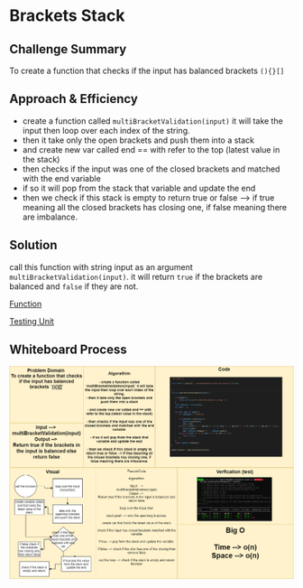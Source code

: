 # Brackets Stack



## Challenge Summary
To create a function that checks if the input has balanced brackets `(){}[]`


## Approach & Efficiency
- create a function called `multiBracketValidation(input)` it will take the input then loop over each index of the string.
- then it take only the open brackets and push them into a stack
- and create new var called end == with refer to the top (latest value in the stack)
- then checks if the input was one of the closed brackets and matched with the end variable 
- if so it will pop from the stack that variable and update the end
- then we check if this stack is empty to return true or false --> if true meaning all the closed brackets has closing one, if false meaning there are imbalance.

## Solution
call this function with string input as an argument `multiBracketValidation(input)`.
it will return `true` if the brackets are balanced and `false` if they are not.



[Function](./multi-bracket-validation.js)


[Testing Unit](../../../code-challenges/multi-bracket-validation.test.js)


## Whiteboard Process
![](../../../assets/bracketStack.png)

